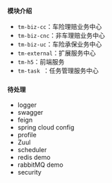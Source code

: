 ### `模块介绍`
- `tm-biz-cc`：车险理赔业务中心
- `tm-biz-cnc`：非车理赔业务中心
- `tm-biz-uc`：车险承保业务中心
- `tm-external`：扩展服务中心
- `tm-h5`：前端服务
- `tm-task `：任务管理服务中心

### `待处理`
- logger
- swagger
- feign
- spring cloud config
- profile 
- Zuul
- scheduler
- redis demo
- rabbitMQ demo
- security